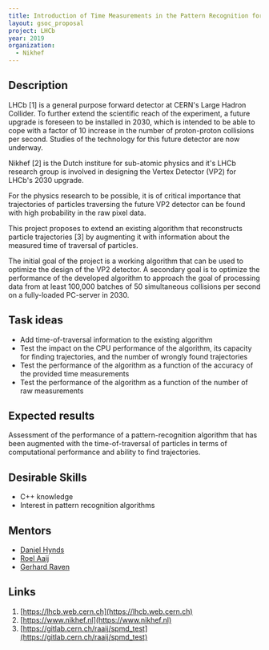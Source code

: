 ```yaml
---
title: Introduction of Time Measurements in the Pattern Recognition for LHCb's Future Vertex Detector
layout: gsoc_proposal
project: LHCb
year: 2019
organization:
  - Nikhef
---
```


## Description

LHCb [1] is a general purpose forward detector at CERN's Large Hadron
Collider. To further extend the scientific reach of the experiment, a
future upgrade is foreseen to be installed in 2030, which is intended
to be able to cope with a factor of 10 increase in the number of
proton-proton collisions per second. Studies of the technology for
this future detector are now underway.

Nikhef [2] is the Dutch institure for sub-atomic physics and it's LHCb
research group is involved in designing the Vertex Detector (VP2) for
LHCb's 2030 upgrade.

For the physics research to be possible, it is of critical importance
that trajectories of particles traversing the future VP2 detector can
be found with high probability in the raw pixel data.

This project proposes to extend an existing algorithm that
reconstructs particle trajectories [3] by augmenting it with
information about the measured time of traversal of particles.

The initial goal of the project is a working algorithm that can be
used to optimize the design of the VP2 detector. A secondary goal is
to optimize the performance of the developed algorithm to approach the
goal of processing data from at least 100,000 batches of 50
simultaneous collisions per second on a fully-loaded PC-server in
2030.

## Task ideas
  * Add time-of-traversal information to the existing algorithm
  * Test the impact on the CPU performance of the algorithm, its
    capacity for finding trajectories, and the number of wrongly found
    trajectories
  * Test the performance of the algorithm as a function of the
    accuracy of the provided time measurements
  * Test the performance of the algorithm as a function of the
    number of raw measurements

## Expected results
Assessment of the performance of a pattern-recognition algorithm that
has been augmented with the time-of-traversal of particles in terms of
computational performance and ability to find trajectories.

## Desirable Skills
  * C++ knowledge
  * Interest in pattern recognition algorithms

## Mentors
  * [Daniel Hynds](mailto:d.hynds@nikhef.nl)
  * [Roel Aaij](mailto:roelaaij@nikhef.nl)
  * [Gerhard Raven](mailto:g.raven@nikhef.nl)

## Links
   1. [https://lhcb.web.cern.ch](https://lhcb.web.cern.ch)
   2. [https://www.nikhef.nl](https://www.nikhef.nl)
   3. [https://gitlab.cern.ch/raaij/spmd_test](https://gitlab.cern.ch/raaij/spmd_test)
